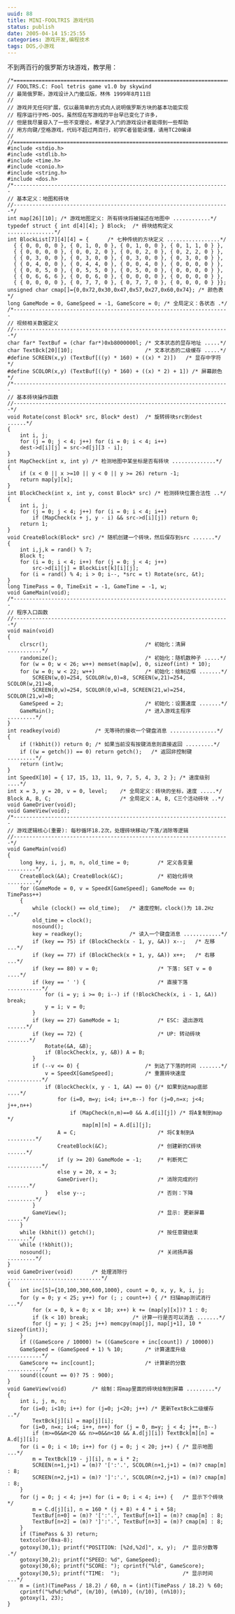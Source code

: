 ```yaml
---
uuid: 88
title: MINI-FOOLTRIS 游戏代码
status: publish
date: 2005-04-14 15:25:55
categories: 游戏开发,编程技术
tags: DOS,小游戏
---
```

不到两百行的俄罗斯方块游戏，教学用：

    /*=====================================================================
    // FOOLTRS.C: Fool tetris game v1.0 by skywind
    // 最简俄罗斯，游戏设计入门傻瓜版，林伟 1999年8月11日
    //
    // 游戏并无任何扩展，仅以最简单的方式向人说明俄罗斯方块的基本功能实现
    // 程序运行于MS-DOS，虽然现在写游戏的平台早已变化了许多，
    // 但是我尽量容入了一些不变理论，希望才入门的游戏设计者能得到一些帮助
    // 用方向键/空格游戏，代码不超过两百行，初学C者皆能读懂，请用TC20编译
    //
    //=====================================================================*/
    #include <stdio.h>
    #include <stdlib.h>
    #include <time.h>
    #include <conio.h>
    #include <string.h>
    #include <dos.h>
    /*---------------------------------------------------------------------
    // 基本定义：地图和砖块
    //---------------------------------------------------------------------*/
    int map[26][10]; /* 游戏地图定义: 所有砖块将被描述在地图中 ............*/
    typedef struct { int d[4][4]; } Block;  /* 砖块结构定义 ...............*/
    int BlockList[7][4][4] = {      /* 七种传统的方块定义 .................*/
      { { 0, 0, 0, 0 }, { 0, 1, 0, 0 }, { 0, 1, 0, 0 }, { 0, 1, 1, 0 } },
      { { 0, 0, 0, 0 }, { 0, 0, 2, 0 }, { 0, 0, 2, 0 }, { 0, 2, 2, 0 } },
      { { 0, 3, 0, 0 }, { 0, 3, 0, 0 }, { 0, 3, 0, 0 }, { 0, 3, 0, 0 } },
      { { 0, 4, 0, 0 }, { 0, 4, 4, 0 }, { 0, 0, 4, 0 }, { 0, 0, 0, 0 } },
      { { 0, 0, 5, 0 }, { 0, 5, 5, 0 }, { 0, 5, 0, 0 }, { 0, 0, 0, 0 } },
      { { 0, 6, 6, 6 }, { 0, 0, 6, 0 }, { 0, 0, 0, 0 }, { 0, 0, 0, 0 } },
      { { 0, 0, 0, 0 }, { 0, 7, 7, 0 }, { 0, 7, 7, 0 }, { 0, 0, 0, 0 } }};
    unsigned char cmap[]={0,0x72,0x30,0x47,0x57,0x27,0x60,0x74}; /* 颜色表 */
    long GameMode = 0, GameSpeed = -1, GameScore = 0; /* 全局定义：各状态 .*/
    /*---------------------------------------------------------------------
    // 视频相关数据定义
    //---------------------------------------------------------------------*/
    char far* TextBuf = (char far*)0xb8000000l; /* 文本状态的显存地址 .....*/
    char TextBck[20][10];                       /* 文本状态的二级缓存 .....*/
    #define SCREEN(x,y) (TextBuf[((y) * 160) + ((x) * 2)])   /* 显存中字符 */
    #define SCOLOR(x,y) (TextBuf[((y) * 160) + ((x) * 2) + 1]) /* 屏幕颜色 */
    /*---------------------------------------------------------------------
    // 基本砖块操作函数
    //---------------------------------------------------------------------*/
    void Rotate(const Block* src, Block* dest)  /* 旋转砖块src到dest ......*/
    {
        int i, j;
        for (j = 0; j < 4; j++) for (i = 0; i < 4; i++)
        dest->d[i][j] = src->d[j][3 - i];
    }
    int MapCheck(int x, int y) /* 检测地图中某坐标是否有砖块 ..............*/
    {
        if (x < 0 || x >=10 || y < 0 || y >= 26) return -1;
        return map[y][x];
    }
    int BlockCheck(int x, int y, const Block* src) /* 检测砖块位置合法性 ..*/
    {
        int i, j;
        for (j = 0; j < 4; j++) for (i = 0; i < 4; i++)
            if (MapCheck(x + j, y - i) && src->d[i][j]) return 0;
        return 1;
    }
    void CreateBlock(Block* src) /* 随机创建一个砖块，然后保存到src .......*/
    {
        int i,j,k = rand() % 7;
        Block t;
        for (i = 0; i < 4; i++) for (j = 0; j < 4; j++)
            src->d[i][j] = BlockList[k][i][j];
        for (i = rand() % 4; i > 0; i--, *src = t) Rotate(src, &t);
    }
    long TimePass = 0, TimeExit = -1, GameTime = -1, w;
    void GameMain(void);
    /*---------------------------------------------------------------------
    // 程序入口函数
    //---------------------------------------------------------------------*/
    void main(void)
    {
        clrscr();                               /* 初始化：清屏 ...........*/
        randomize();                            /* 初始化：随机数种子 .....*/
        for (w = 0; w < 26; w++) memset(map[w], 0, sizeof(int) * 10);
        for (w = 0; w < 22; w++)                /* 初始化：绘制边框 .......*/
            SCREEN(w,0)=254, SCOLOR(w,0)=8, SCREEN(w,21)=254, SCOLOR(w,21)=8,
            SCREEN(0,w)=254, SCOLOR(0,w)=8, SCREEN(21,w)=254, SCOLOR(21,w)=8;
        GameSpeed = 2;                          /* 初始化：设置速度 .......*/
        GameMain();                             /* 进入游戏主程序 .........*/
    }
    int readkey(void)           /* 无等待的接收一个键盘消息 ...............*/
    {
        if (!kbhit()) return 0; /* 如果当前没有按键消息则直接返回 .........*/
        if ((w = getch()) == 0) return getch();   /* 返回非控制键 .........*/
        return (int)w;
    }
    int SpeedX[10] = { 17, 15, 13, 11, 9, 7, 5, 4, 3, 2 }; /* 速度级别 ....*/
    int x = 3, y = 20, v = 0, level;    /* 全局定义：砖块的坐标，速度 .....*/
    Block A, B, C;                      /* 全局定义：A, B, C三个活动砖块 ..*/
    void GameDriver(void);
    void GameView(void);
    /*---------------------------------------------------------------------
    // 游戏逻辑核心(重要): 每秒循环18.2次，处理砖块移动/下落/消除等逻辑
    //---------------------------------------------------------------------*/
    void GameMain(void)
    {
        long key, i, j, m, n, old_time = 0;         /* 定义各变量 .........*/
        CreateBlock(&A); CreateBlock(&C);           /* 初始化砖块 .........*/
        for (GameMode = 0, v = SpeedX[GameSpeed]; GameMode == 0; TimePass++)
        {
            while (clock() == old_time);   /* 速度控制，clock()为 18.2Hz ..*/
            old_time = clock();
            nosound();
            key = readkey();               /* 读入一个键盘消息 ............*/
            if (key == 75) if (BlockCheck(x - 1, y, &A)) x--;   /* 左移 ...*/
            if (key == 77) if (BlockCheck(x + 1, y, &A)) x++;   /* 右移 ...*/
            if (key == 80) v = 0;                   /* 下落: SET v = 0 ....*/
            if (key == ' ') {                       /* 直接下落 ...........*/
                for (i = y; i >= 0; i--) if (!BlockCheck(x, i - 1, &A)) break;
                y = i; v = 0;
            }
            if (key == 27) GameMode = 1;            /* ESC: 退出游戏 ......*/
            if (key == 72) {                        /* UP: 转动砖块 .......*/
                Rotate(&A, &B);
                if (BlockCheck(x, y, &B)) A = B;
            }
            if (--v <= 0) {                     /* 到达了下落的时间 .......*/
                v = SpeedX[GameSpeed];          /* 重置砖块速度 ...........*/
                if (BlockCheck(x, y - 1, &A) == 0) {/* 如果到达map底部 ....*/
                    for (i=0, m=y; i<4; i++,m--) for (j=0,n=x; j<4; j++,n++)
                        if (MapCheck(n,m)==0 && A.d[i][j]) /* 将A复制到map */
                            map[m][n] = A.d[i][j];
                    A = C;                          /* 将C复制到A .........*/
                    CreateBlock(&C);                /* 创建新的C砖块 ......*/
                    if (y >= 20) GameMode = -1;     /* 判断死亡 ...........*/
                    else y = 20, x = 3;
                    GameDriver();                   /* 消除完成的行 .......*/
                }   else y--;                       /* 否则：下降 .........*/
            }
            GameView();                             /* 显示: 更新屏幕 .....*/
        }
        while (kbhit()) getch();                    /* 按任意键结束 .......*/
        while (!kbhit());
        nosound();                                  /* 关闭扬声器 .........*/
    }
    void GameDriver(void)      /* 处理消除行 ..............................*/
    {
        int inc[5]={10,100,300,600,1000}, count = 0, x, y, k, i, j;
        for (y = 0; y < 25; y++) for (; ; count++) { /* 扫描map测试消行 ...*/
            for (x = 0, k = 0; x < 10; x++) k += (map[y][x])? 1 : 0;
            if (k < 10) break;              /* 计算一行是否可以消去 .......*/
            for (j = y; j < 25; j++) memcpy(map[j], map[j+1], 10 * sizeof(int));
        }
        if ((GameScore / 10000) != ((GameScore + inc[count]) / 10000))
        GameSpeed = (GameSpeed + 1) % 10;       /* 计算速度升级 ...........*/
        GameScore += inc[count];                /* 计算新的分数 ...........*/
        sound((count == 0)? 75 : 900);
    }
    void GameView(void)        /* 绘制：将map里面的砖块绘制到屏幕 .........*/
    {
        int i, j, m, n;
        for (i=0; i<10; i++) for (j=0; j<20; j++) /* 更新TextBck二级缓存 ..*/
            TextBck[j][i] = map[j][i];
        for (i=0, n=x; i<4; i++, n++) for (j = 0, m=y; j < 4; j++, m--)
            if (m>=0&&m<20 && n>=0&&n<10 && A.d[j][i]) TextBck[m][n] = A.d[j][i];
        for (i = 0; i < 10; i++) for (j = 0; j < 20; j++) { /* 显示地图 ...*/
            m = TextBck[19 - j][i], n = i * 2;
            SCREEN(n+1,j+1) = (m)? '[':'.', SCOLOR(n+1,j+1) = (m)? cmap[m] : 8;
            SCREEN(n+2,j+1) = (m)? ']':'.', SCOLOR(n+2,j+1) = (m)? cmap[m] : 8;
        }
        for (j = 0; j < 4; j++) for (i = 0; i < 4; i++) {   /* 显示下个砖块*/
            m = C.d[j][i], n = 160 * (j + 8) + 4 * i + 58;
            TextBuf[n+0] = (m)? '[':'.', TextBuf[n+1] = (m)? cmap[m] : 8;
            TextBuf[n+2] = (m)? ']':'.', TextBuf[n+3] = (m)? cmap[m] : 8;
        }
        if (TimePass & 3) return;
        textcolor(0xa-8);
        gotoxy(30,1); printf("POSITION: [%2d,%2d]", x, y);  /* 显示分数等 .*/
        gotoxy(30,2); printf("SPEED: %d", GameSpeed);
        gotoxy(30,6); printf("SCORE: "); cprintf("%ld", GameScore);
        gotoxy(30,5); printf("TIME:  ");                    /* 显示时间 ...*/
        m = (int)(TimePass / 18.2) / 60, n = (int)(TimePass / 18.2) % 60;
        cprintf("%d%d:%d%d", (m/10), (m%10), (n/10), (n%10));
        gotoxy(1, 23);
    }

